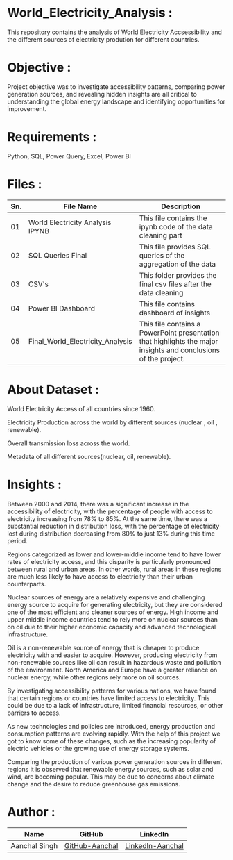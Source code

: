# World_Electricity_Analysis :
This repository contains the analysis of World Electricity Accsessibility and the different sources of electricity prodution for different countries. 

# Objective :
Project objective was to investigate accessibility patterns, comparing power generation sources, and revealing hidden insights are all critical to understanding the global energy landscape and identifying opportunities for improvement.

# Requirements :
Python, SQL, Power Query, Excel, Power BI

# Files :
| Sn. | File Name | Description |
| - | - | - |
| 01 | World Electricity Analysis IPYNB | This file contains the ipynb code of the data cleaning part |
| 02 | SQL Queries Final | This file provides SQL queries of the aggregation of the data |
| 03 | CSV's | This folder provides the final csv files after the data cleaning |
| 04 | Power BI Dashboard | This file contains dashboard of insights |
| 05 | Final_World_Electricity_Analysis | This file contains a PowerPoint presentation that highlights the major insights and conclusions of the project. |

# About Dataset :
World Electricity Access of all countries since 1960.

Electricity Production across the world by different sources (nuclear , oil , renewable).

Overall transmission loss across the world.

Metadata of all different sources(nuclear, oil, renewable).


# Insights :
Between 2000 and 2014, there was a significant increase in the accessibility of electricity, with the percentage of people with access to electricity increasing from 78% to 85%. At the same time, there was a substantial reduction in distribution loss, with the percentage of electricity lost during distribution decreasing from 80% to just 13% during this time period.

Regions categorized as lower and lower-middle income tend to have lower rates of electricity access, and this disparity is particularly pronounced between rural and urban areas. In other words, rural areas in these regions are much less likely to have access to electricity than their urban counterparts.

Nuclear sources of energy are a relatively expensive and challenging energy source to acquire for generating electricity, but they are considered one of the most efficient and cleaner sources of energy. High income and upper middle income countries tend to rely more on nuclear sources than on oil due to their higher economic capacity and advanced technological infrastructure.

Oil is a non-renewable source of energy that is cheaper to produce electricity with and easier to acquire. However, producing electricity from non-renewable sources like oil can result in hazardous waste and pollution of the environment. North America and Europe have a greater reliance on nuclear energy, while other regions rely more on oil sources.

By investigating accessibility patterns for various nations, we have found that certain regions or countries have limited access to electricity. This could be due to a lack of infrastructure, limited financial resources, or other barriers to access.

As new technologies and policies are introduced, energy production and consumption patterns are evolving rapidly. With the help of this project we got to know some of these changes, such as the increasing popularity of electric vehicles or the growing use of energy storage systems.

Comparing the production of various power generation sources in different regions it is observed that renewable energy sources, such as solar and wind, are becoming popular. This may be due to concerns about climate change and the desire to reduce greenhouse gas emissions.

# Author :
| Name | GitHub | LinkedIn |
| - | - | - |
| Aanchal Singh | [GitHub-Aanchal](https://github.com/aanchalchauhan) | [LinkedIn-Aanchal](https://www.linkedin.com/in/aanchalschauhan/) |
